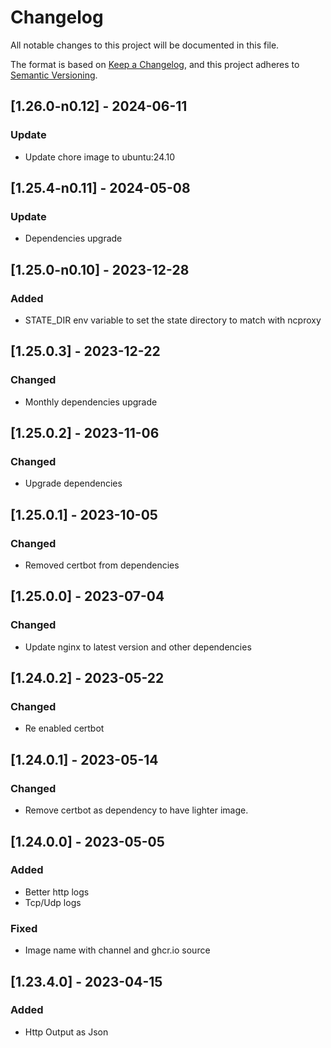# Changelog

All notable changes to this project will be documented in this file.

The format is based on [Keep a Changelog](https://keepachangelog.com/en/1.0.0/),
and this project adheres to [Semantic Versioning](https://semver.org/spec/v2.0.0.html).

## [1.26.0-n0.12] - 2024-06-11

### Update

- Update chore image to ubuntu:24.10

## [1.25.4-n0.11] - 2024-05-08

### Update

- Dependencies upgrade

## [1.25.0-n0.10] - 2023-12-28

### Added

- STATE_DIR env variable to set the state directory to match with ncproxy

## [1.25.0.3] - 2023-12-22

### Changed

- Monthly dependencies upgrade

## [1.25.0.2] - 2023-11-06

### Changed

- Upgrade dependencies

## [1.25.0.1] - 2023-10-05

### Changed

- Removed certbot from dependencies

## [1.25.0.0] - 2023-07-04

### Changed

- Update nginx to latest version and other dependencies

## [1.24.0.2] - 2023-05-22

### Changed

- Re enabled certbot

## [1.24.0.1] - 2023-05-14

### Changed

- Remove certbot as dependency to have lighter image.

## [1.24.0.0] - 2023-05-05

### Added

- Better http logs
- Tcp/Udp logs

### Fixed

- Image name with channel and ghcr.io source

## [1.23.4.0] - 2023-04-15

### Added

- Http Output as Json

